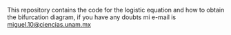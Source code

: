 This repository contains the code for the logistic equation and how to obtain the bifurcation diagram, if you have any doubts mi e-mail is miguel.10@ciencias.unam.mx
